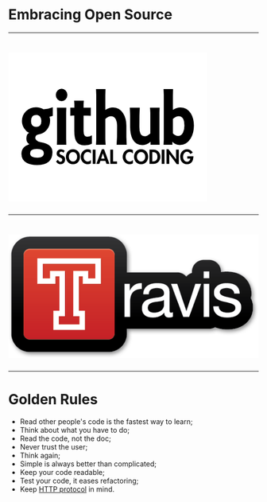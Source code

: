 # Embracing Open Source

---

<h1><img src="../images/github.png" class="no-border" /></h1>

---

<h1><img src="../images/travis-ci.png" class="no-border" /></h1>

---

# Golden Rules

* Read other people's code is the fastest way to learn;
* Think about what you have to do;
* Read the code, not the doc;
* Never trust the user;
* Think again;
* Simple is always better than complicated;
* Keep your code readable;
* Test your code, it eases refactoring;
* Keep [HTTP protocol](http://pretty-rfc.herokuapp.com/RFC2616) in mind.

